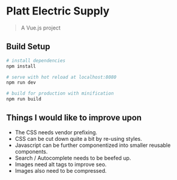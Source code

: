 # Platt Electric Supply

> A Vue.js project

## Build Setup

``` bash
# install dependencies
npm install

# serve with hot reload at localhost:8080
npm run dev

# build for production with minification
npm run build
```

## Things I would like to improve upon

* The CSS needs vendor prefixing.
* CSS can be cut down quite a bit by re-using styles.
* Javascript can be further componentized into smaller reusable components.
* Search / Autocomplete needs to be beefed up.
* Images need alt tags to improve seo.
* Images also need to be compressed.
